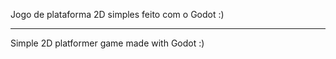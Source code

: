 Jogo de plataforma 2D simples feito com o Godot :)

-------------------------------------------------------------

Simple 2D platformer game made with Godot :)
